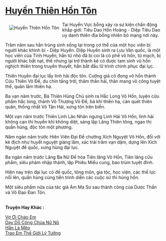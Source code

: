 <a href="https://utruyen.com/huyen-thien-hon-ton/12602/" title="Huyền Thiên Hồn Tôn"><h1>Huyền Thiên Hồn Tôn</h1></a><div style="display:table"><img align="right" style="float: left; padding: 10px;" src="https://utruyen.com/images/story/200x260/huyen-thien-hon-ton.jpg" alt="Huyền Thiên Hồn Tôn">Tại Huyền Vực bỗng xảy ra sự kiện chấn động khắp giới: Tiêu Dao Hồn Hoàng - Diệp Tiêu Dao uy danh thiên địa bỗng nhiên bỏ mạng nơi này.<p></p>Trăm năm sau hắn trùng sinh sống lại trong cơ thể của một học viên bị người khác khinh bỉ - Diệp Huyền. Diệp Huyền sinh ra Lưu Vân quốc, là một học viên của Tinh Huyền, hắn từ nhỏ đã bị coi là có phế võ hồn, từ mạch, bị người khác bắt nạt, thế nhưng lại trở thành kẻ có được tam sinh vũ hồn nghịch thiên trong truyền thuyết, hắn bắt đầu lữ trình chinh phục đại lục.<p></p>Thiên Huyền đại lục lấy linh hải độc tôn. Cường giả cô đọng võ hồn thành Cửu Thiên Võ Đế, du chín tầng trời, thăm thần hải, thân mang võ công tuyệt thế, quân lâm thiên hạ.<p></p>Ba vạn năm trước, Bá Thiên Hùng Chủ sinh ra Hắc Long Võ Hồn, luyện cửu phẩm hắc long, thành Vô Thượng Võ Đế, bá khí thiên hạ, càn quét thiên quân, thống nhất Vô Tận Hải, xưng tôn trên biển.<p></p>Một vạn năm trước Thiên Linh Lão Nhân ngưng Linh Hải Võ Hồn, linh hải không cạn thì huyền khí không diệt, sáng lập Lăng Thiên tông, ngạo thị quần hùng, độc tôn một phương.<p></p>Năm ngàn năm trước Hiên Viên Đại Đế chưởng Xích Nguyệt Võ Hồn, đối với kẻ địch như huyết nguyệt giáng lâm, xác trải trăm vạn dặm, dựng lên Xích Nguyệt đế quốc, xưng hùng đại lục.<p></p>Ba ngàn năm trước Lăng Ba Nữ Đế hóa Tiên lăng Võ Hồn, Tiên lăng cửu phẩm, siêu phàm nhập thánh, lập Phiêu Miểu cung, bao trùm tuyệt đỉnh.<p></p>Hiện nay trên đại lục có đế quốc, tông môn, gia tộc, học viện, các thế lực nổi lên, quần hùng cùng tiến trình diễn các cuộc sử thi hùng hồn.<p></p>Một siêu phẩm nữa của tác giả Ám Ma Sư sau thành công của Dược Thần và Võ Đạo Đan Tôn.</div><p><br><b>Truyện Hay Khác :</b></p><a href="https://utruyen.com/vo-oi-chao-em/1796/" alt="Vợ Ơi Chào Em">Vợ Ơi Chào Em</a><br/><a href="https://github.com/quanluxury/ngontinhhot/tree/master/truyenhay/13951/" alt="Dạy Dỗ Công Chúa Nữ Nô">Dạy Dỗ Công Chúa Nữ Nô</a><br/><a href="https://dammyh.wordpress.com/2019/11/07/han-la-meo/" alt="Hắn Là Mèo">Hắn Là Mèo</a><br/><a href="https://github.com/quanluxury/ngontinhhot/tree/master/truyenhay/18683/" alt="Trao Em Thế Giới Lý Tưởng">Trao Em Thế Giới Lý Tưởng</a><br/>